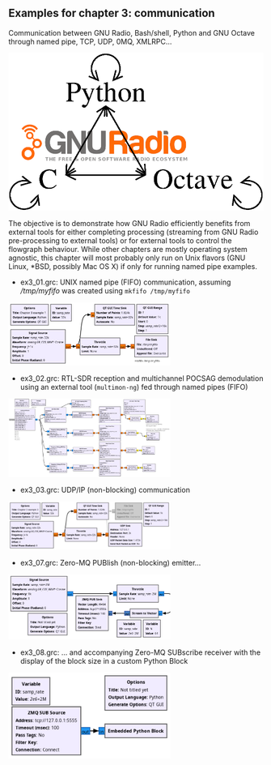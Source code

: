 ## Examples for chapter 3: communication

Communication between GNU Radio, Bash/shell, Python and GNU Octave through named pipe, TCP, UDP, 0MQ, XMLRPC...

<img src="schema.png">

The objective is to demonstrate how GNU Radio efficiently benefits from external tools for either completing 
processing (streaming from GNU Radio pre-processing to external tools) or for external tools to control the flowgraph 
behaviour. While other chapters are mostly operating system agnostic, this chapter will most probably only run
on Unix flavors (GNU Linux, \*BSD, possibly Mac OS X) if only for running named pipe examples.

* ex3_01.grc: UNIX named pipe (FIFO) communication, assuming */tmp/myfifo* was created using ``mkfifo /tmp/myfifo``

<img src="ex3_01.png" width=320>

* ex3_02.grc: RTL-SDR reception and multichannel POCSAG demodulation using an external tool (``multimon-ng``) fed through named pipes (FIFO)

<img src="ex3_02.png" width=320>

* ex3_03.grc: UDP/IP (non-blocking) communication

<img src="ex3_03.png" width=320>

* ex3_07.grc: Zero-MQ PUBlish (non-blocking) emitter...

<img src="ex3_07.png" width=320>

* ex3_08.grc: ... and accompanying Zero-MQ SUBscribe receiver with the display of the block size 
in a custom Python Block

<img src="ex3_08.png" width=320>

